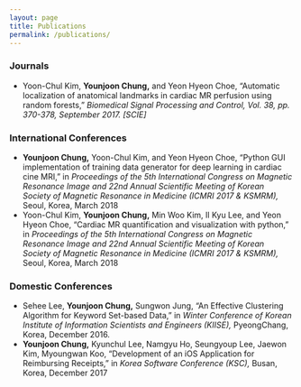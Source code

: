 ```yaml
---
layout: page
title: Publications
permalink: /publications/
---
```


### Journals

- Yoon-Chul Kim, **Younjoon Chung,** and Yeon Hyeon Choe, “Automatic localization 
of anatomical landmarks in cardiac MR perfusion using random forests,” *Biomedical Signal Processing and Control, Vol. 38, pp. 370-378, September 2017. [SCIE]*

### International Conferences

- **Younjoon Chung,** Yoon-Chul Kim, and Yeon Hyeon Choe, “Python GUI implementation of training data generator for deep learning in cardiac cine MRI,” in *Proceedings of the 5th International Congress on Magnetic Resonance Image and 22nd Annual Scientific Meeting of Korean Society of Magnetic Resonance in Medicine (ICMRI 2017 & KSMRM),* Seoul, Korea, March 2018
- Yoon-Chul Kim, **Younjoon Chung,** Min Woo Kim, Il Kyu Lee, and Yeon Hyeon Choe, “Cardiac MR quantification and visualization with python,” in *Proceedings of the 5th International Congress on Magnetic Resonance Image and 22nd Annual Scientific Meeting of Korean Society of Magnetic Resonance in Medicine (ICMRI 2017 & KSMRM),* Seoul, Korea, March 2018

### Domestic Conferences

- Sehee Lee, **Younjoon Chung,** Sungwon Jung, “An Effective Clustering Algorithm for Keyword Set-based Data,” in *Winter Conference of Korean Institute of Information Scientists and Engineers (KIISE),* PyeongChang, Korea, December 2016.
- **Younjoon Chung,** Kyunchul Lee, Namgyu Ho, Seungyoup Lee, Jaewon Kim, Myoungwan Koo, “Development of an iOS Application for Reimbursing Receipts,” in *Korea Software Conference (KSC),* Busan, Korea, December 2017
